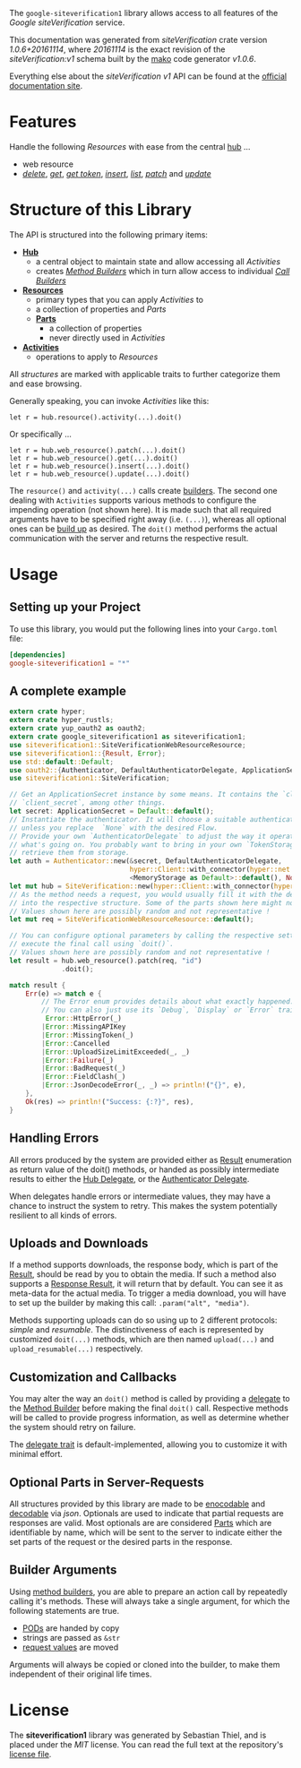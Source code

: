<!---
DO NOT EDIT !
This file was generated automatically from 'src/mako/api/README.md.mako'
DO NOT EDIT !
-->
The `google-siteverification1` library allows access to all features of the *Google siteVerification* service.

This documentation was generated from *siteVerification* crate version *1.0.6+20161114*, where *20161114* is the exact revision of the *siteVerification:v1* schema built by the [mako](http://www.makotemplates.org/) code generator *v1.0.6*.

Everything else about the *siteVerification* *v1* API can be found at the
[official documentation site](https://developers.google.com/site-verification/).
# Features

Handle the following *Resources* with ease from the central [hub](https://docs.rs/google-siteverification1/1.0.6+20161114/google_siteverification1/struct.SiteVerification.html) ... 

* web resource
 * [*delete*](https://docs.rs/google-siteverification1/1.0.6+20161114/google_siteverification1/struct.WebResourceDeleteCall.html), [*get*](https://docs.rs/google-siteverification1/1.0.6+20161114/google_siteverification1/struct.WebResourceGetCall.html), [*get token*](https://docs.rs/google-siteverification1/1.0.6+20161114/google_siteverification1/struct.WebResourceGetTokenCall.html), [*insert*](https://docs.rs/google-siteverification1/1.0.6+20161114/google_siteverification1/struct.WebResourceInsertCall.html), [*list*](https://docs.rs/google-siteverification1/1.0.6+20161114/google_siteverification1/struct.WebResourceListCall.html), [*patch*](https://docs.rs/google-siteverification1/1.0.6+20161114/google_siteverification1/struct.WebResourcePatchCall.html) and [*update*](https://docs.rs/google-siteverification1/1.0.6+20161114/google_siteverification1/struct.WebResourceUpdateCall.html)




# Structure of this Library

The API is structured into the following primary items:

* **[Hub](https://docs.rs/google-siteverification1/1.0.6+20161114/google_siteverification1/struct.SiteVerification.html)**
    * a central object to maintain state and allow accessing all *Activities*
    * creates [*Method Builders*](https://docs.rs/google-siteverification1/1.0.6+20161114/google_siteverification1/trait.MethodsBuilder.html) which in turn
      allow access to individual [*Call Builders*](https://docs.rs/google-siteverification1/1.0.6+20161114/google_siteverification1/trait.CallBuilder.html)
* **[Resources](https://docs.rs/google-siteverification1/1.0.6+20161114/google_siteverification1/trait.Resource.html)**
    * primary types that you can apply *Activities* to
    * a collection of properties and *Parts*
    * **[Parts](https://docs.rs/google-siteverification1/1.0.6+20161114/google_siteverification1/trait.Part.html)**
        * a collection of properties
        * never directly used in *Activities*
* **[Activities](https://docs.rs/google-siteverification1/1.0.6+20161114/google_siteverification1/trait.CallBuilder.html)**
    * operations to apply to *Resources*

All *structures* are marked with applicable traits to further categorize them and ease browsing.

Generally speaking, you can invoke *Activities* like this:

```Rust,ignore
let r = hub.resource().activity(...).doit()
```

Or specifically ...

```ignore
let r = hub.web_resource().patch(...).doit()
let r = hub.web_resource().get(...).doit()
let r = hub.web_resource().insert(...).doit()
let r = hub.web_resource().update(...).doit()
```

The `resource()` and `activity(...)` calls create [builders][builder-pattern]. The second one dealing with `Activities` 
supports various methods to configure the impending operation (not shown here). It is made such that all required arguments have to be 
specified right away (i.e. `(...)`), whereas all optional ones can be [build up][builder-pattern] as desired.
The `doit()` method performs the actual communication with the server and returns the respective result.

# Usage

## Setting up your Project

To use this library, you would put the following lines into your `Cargo.toml` file:

```toml
[dependencies]
google-siteverification1 = "*"
```

## A complete example

```Rust
extern crate hyper;
extern crate hyper_rustls;
extern crate yup_oauth2 as oauth2;
extern crate google_siteverification1 as siteverification1;
use siteverification1::SiteVerificationWebResourceResource;
use siteverification1::{Result, Error};
use std::default::Default;
use oauth2::{Authenticator, DefaultAuthenticatorDelegate, ApplicationSecret, MemoryStorage};
use siteverification1::SiteVerification;

// Get an ApplicationSecret instance by some means. It contains the `client_id` and 
// `client_secret`, among other things.
let secret: ApplicationSecret = Default::default();
// Instantiate the authenticator. It will choose a suitable authentication flow for you, 
// unless you replace  `None` with the desired Flow.
// Provide your own `AuthenticatorDelegate` to adjust the way it operates and get feedback about 
// what's going on. You probably want to bring in your own `TokenStorage` to persist tokens and
// retrieve them from storage.
let auth = Authenticator::new(&secret, DefaultAuthenticatorDelegate,
                              hyper::Client::with_connector(hyper::net::HttpsConnector::new(hyper_rustls::TlsClient::new())),
                              <MemoryStorage as Default>::default(), None);
let mut hub = SiteVerification::new(hyper::Client::with_connector(hyper::net::HttpsConnector::new(hyper_rustls::TlsClient::new())), auth);
// As the method needs a request, you would usually fill it with the desired information
// into the respective structure. Some of the parts shown here might not be applicable !
// Values shown here are possibly random and not representative !
let mut req = SiteVerificationWebResourceResource::default();

// You can configure optional parameters by calling the respective setters at will, and
// execute the final call using `doit()`.
// Values shown here are possibly random and not representative !
let result = hub.web_resource().patch(req, "id")
             .doit();

match result {
    Err(e) => match e {
        // The Error enum provides details about what exactly happened.
        // You can also just use its `Debug`, `Display` or `Error` traits
         Error::HttpError(_)
        |Error::MissingAPIKey
        |Error::MissingToken(_)
        |Error::Cancelled
        |Error::UploadSizeLimitExceeded(_, _)
        |Error::Failure(_)
        |Error::BadRequest(_)
        |Error::FieldClash(_)
        |Error::JsonDecodeError(_, _) => println!("{}", e),
    },
    Ok(res) => println!("Success: {:?}", res),
}

```
## Handling Errors

All errors produced by the system are provided either as [Result](https://docs.rs/google-siteverification1/1.0.6+20161114/google_siteverification1/enum.Result.html) enumeration as return value of 
the doit() methods, or handed as possibly intermediate results to either the 
[Hub Delegate](https://docs.rs/google-siteverification1/1.0.6+20161114/google_siteverification1/trait.Delegate.html), or the [Authenticator Delegate](https://docs.rs/yup-oauth2/*/yup_oauth2/trait.AuthenticatorDelegate.html).

When delegates handle errors or intermediate values, they may have a chance to instruct the system to retry. This 
makes the system potentially resilient to all kinds of errors.

## Uploads and Downloads
If a method supports downloads, the response body, which is part of the [Result](https://docs.rs/google-siteverification1/1.0.6+20161114/google_siteverification1/enum.Result.html), should be
read by you to obtain the media.
If such a method also supports a [Response Result](https://docs.rs/google-siteverification1/1.0.6+20161114/google_siteverification1/trait.ResponseResult.html), it will return that by default.
You can see it as meta-data for the actual media. To trigger a media download, you will have to set up the builder by making
this call: `.param("alt", "media")`.

Methods supporting uploads can do so using up to 2 different protocols: 
*simple* and *resumable*. The distinctiveness of each is represented by customized 
`doit(...)` methods, which are then named `upload(...)` and `upload_resumable(...)` respectively.

## Customization and Callbacks

You may alter the way an `doit()` method is called by providing a [delegate](https://docs.rs/google-siteverification1/1.0.6+20161114/google_siteverification1/trait.Delegate.html) to the 
[Method Builder](https://docs.rs/google-siteverification1/1.0.6+20161114/google_siteverification1/trait.CallBuilder.html) before making the final `doit()` call. 
Respective methods will be called to provide progress information, as well as determine whether the system should 
retry on failure.

The [delegate trait](https://docs.rs/google-siteverification1/1.0.6+20161114/google_siteverification1/trait.Delegate.html) is default-implemented, allowing you to customize it with minimal effort.

## Optional Parts in Server-Requests

All structures provided by this library are made to be [enocodable](https://docs.rs/google-siteverification1/1.0.6+20161114/google_siteverification1/trait.RequestValue.html) and 
[decodable](https://docs.rs/google-siteverification1/1.0.6+20161114/google_siteverification1/trait.ResponseResult.html) via *json*. Optionals are used to indicate that partial requests are responses 
are valid.
Most optionals are are considered [Parts](https://docs.rs/google-siteverification1/1.0.6+20161114/google_siteverification1/trait.Part.html) which are identifiable by name, which will be sent to 
the server to indicate either the set parts of the request or the desired parts in the response.

## Builder Arguments

Using [method builders](https://docs.rs/google-siteverification1/1.0.6+20161114/google_siteverification1/trait.CallBuilder.html), you are able to prepare an action call by repeatedly calling it's methods.
These will always take a single argument, for which the following statements are true.

* [PODs][wiki-pod] are handed by copy
* strings are passed as `&str`
* [request values](https://docs.rs/google-siteverification1/1.0.6+20161114/google_siteverification1/trait.RequestValue.html) are moved

Arguments will always be copied or cloned into the builder, to make them independent of their original life times.

[wiki-pod]: http://en.wikipedia.org/wiki/Plain_old_data_structure
[builder-pattern]: http://en.wikipedia.org/wiki/Builder_pattern
[google-go-api]: https://github.com/google/google-api-go-client

# License
The **siteverification1** library was generated by Sebastian Thiel, and is placed 
under the *MIT* license.
You can read the full text at the repository's [license file][repo-license].

[repo-license]: https://github.com/Byron/google-apis-rsblob/master/LICENSE.md
